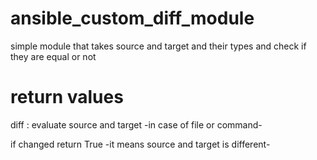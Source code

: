 # ansible_custom_diff_module

simple module that takes source and target and their types
and check if they are equal or not 

# return values
diff : evaluate source and target -in case of file or command-

if changed return True -it means source and target is different-
